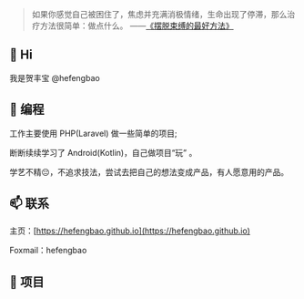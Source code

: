 > 如果你感觉自己被困住了，焦虑并充满消极情绪，生命出现了停滞，那么治疗方法很简单：做点什么。
> ——[《摆脱束缚的最好方法》](https://www.ggnotes.com/the-best-way-to-get-unstuck/)

## 👋 Hi

我是贺丰宝 @hefengbao

## 👀 编程

工作主要使用 PHP(Laravel) 做一些简单的项目;

断断续续学习了 Android(Kotlin)，自己做项目“玩” 。

学艺不精😔，不追求技法，尝试去把自己的想法变成产品，有人愿意用的产品。

## 📫 联系

主页：[https://hefengbao.github.io](https://hefengbao.github.io)

Foxmail：hefengbao

## 🐛 项目



<!---
hefengbao/hefengbao is a ✨ special ✨ repository because its `README.md` (this file) appears on your GitHub profile.
You can click the Preview link to take a look at your changes.
--->
